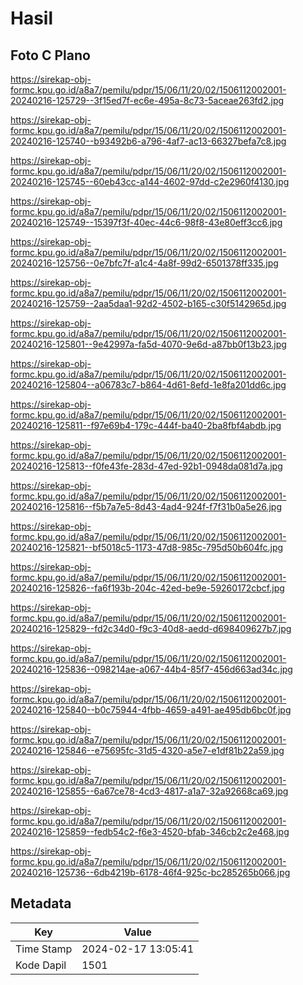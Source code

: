 # Hasil

## Foto C Plano

https://sirekap-obj-formc.kpu.go.id/a8a7/pemilu/pdpr/15/06/11/20/02/1506112002001-20240216-125729--3f15ed7f-ec6e-495a-8c73-5aceae263fd2.jpg

https://sirekap-obj-formc.kpu.go.id/a8a7/pemilu/pdpr/15/06/11/20/02/1506112002001-20240216-125740--b93492b6-a796-4af7-ac13-66327befa7c8.jpg

https://sirekap-obj-formc.kpu.go.id/a8a7/pemilu/pdpr/15/06/11/20/02/1506112002001-20240216-125745--60eb43cc-a144-4602-97dd-c2e2960f4130.jpg

https://sirekap-obj-formc.kpu.go.id/a8a7/pemilu/pdpr/15/06/11/20/02/1506112002001-20240216-125749--15397f3f-40ec-44c6-98f8-43e80eff3cc6.jpg

https://sirekap-obj-formc.kpu.go.id/a8a7/pemilu/pdpr/15/06/11/20/02/1506112002001-20240216-125756--0e7bfc7f-a1c4-4a8f-99d2-6501378ff335.jpg

https://sirekap-obj-formc.kpu.go.id/a8a7/pemilu/pdpr/15/06/11/20/02/1506112002001-20240216-125759--2aa5daa1-92d2-4502-b165-c30f5142965d.jpg

https://sirekap-obj-formc.kpu.go.id/a8a7/pemilu/pdpr/15/06/11/20/02/1506112002001-20240216-125801--9e42997a-fa5d-4070-9e6d-a87bb0f13b23.jpg

https://sirekap-obj-formc.kpu.go.id/a8a7/pemilu/pdpr/15/06/11/20/02/1506112002001-20240216-125804--a06783c7-b864-4d61-8efd-1e8fa201dd6c.jpg

https://sirekap-obj-formc.kpu.go.id/a8a7/pemilu/pdpr/15/06/11/20/02/1506112002001-20240216-125811--f97e69b4-179c-444f-ba40-2ba8fbf4abdb.jpg

https://sirekap-obj-formc.kpu.go.id/a8a7/pemilu/pdpr/15/06/11/20/02/1506112002001-20240216-125813--f0fe43fe-283d-47ed-92b1-0948da081d7a.jpg

https://sirekap-obj-formc.kpu.go.id/a8a7/pemilu/pdpr/15/06/11/20/02/1506112002001-20240216-125816--f5b7a7e5-8d43-4ad4-924f-f7f31b0a5e26.jpg

https://sirekap-obj-formc.kpu.go.id/a8a7/pemilu/pdpr/15/06/11/20/02/1506112002001-20240216-125821--bf5018c5-1173-47d8-985c-795d50b604fc.jpg

https://sirekap-obj-formc.kpu.go.id/a8a7/pemilu/pdpr/15/06/11/20/02/1506112002001-20240216-125826--fa6f193b-204c-42ed-be9e-59260172cbcf.jpg

https://sirekap-obj-formc.kpu.go.id/a8a7/pemilu/pdpr/15/06/11/20/02/1506112002001-20240216-125829--fd2c34d0-f9c3-40d8-aedd-d698409627b7.jpg

https://sirekap-obj-formc.kpu.go.id/a8a7/pemilu/pdpr/15/06/11/20/02/1506112002001-20240216-125836--098214ae-a067-44b4-85f7-456d663ad34c.jpg

https://sirekap-obj-formc.kpu.go.id/a8a7/pemilu/pdpr/15/06/11/20/02/1506112002001-20240216-125840--b0c75944-4fbb-4659-a491-ae495db6bc0f.jpg

https://sirekap-obj-formc.kpu.go.id/a8a7/pemilu/pdpr/15/06/11/20/02/1506112002001-20240216-125846--e75695fc-31d5-4320-a5e7-e1df81b22a59.jpg

https://sirekap-obj-formc.kpu.go.id/a8a7/pemilu/pdpr/15/06/11/20/02/1506112002001-20240216-125855--6a67ce78-4cd3-4817-a1a7-32a92668ca69.jpg

https://sirekap-obj-formc.kpu.go.id/a8a7/pemilu/pdpr/15/06/11/20/02/1506112002001-20240216-125859--fedb54c2-f6e3-4520-bfab-346cb2c2e468.jpg

https://sirekap-obj-formc.kpu.go.id/a8a7/pemilu/pdpr/15/06/11/20/02/1506112002001-20240216-125736--6db4219b-6178-46f4-925c-bc285265b066.jpg


## Metadata

| Key        | Value               |
| ---------- | ------------------- |
| Time Stamp | 2024-02-17 13:05:41 |
| Kode Dapil | 1501                |



